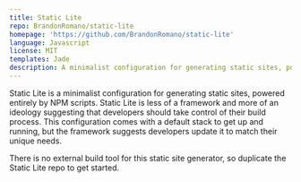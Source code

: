 ```yaml
---
title: Static Lite
repo: BrandonRomano/static-lite
homepage: 'https://github.com/BrandonRomano/static-lite'
language: Javascript
license: MIT
templates: Jade
description: A minimalist configuration for generating static sites, powered entirely by NPM scripts.
---
```


Static Lite is a minimalist configuration for generating static sites, powered entirely by NPM scripts.  Static Lite is less of a framework and more of an ideology suggesting that developers should take control of their build process.  This configuration comes with a default stack to get up and running, but the framework suggests developers update it to match their unique needs.

There is no external build tool for this static site generator, so duplicate the Static Lite repo to get started.
